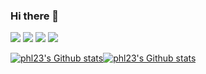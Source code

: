 ### Hi there 👋

![](https://img.shields.io/badge/TypeScript-007ACC?style=for-the-badge&logo=typescript&logoColor=white)
![](https://img.shields.io/badge/next.js-000000?style=for-the-badge&logo=nextdotjs&logoColor=white)
![](https://img.shields.io/badge/Tailwind_CSS-38B2AC?style=for-the-badge&logo=tailwind-css&logoColor=white)
![](https://img.shields.io/badge/VSCode-0078D4?style=for-the-badge&logo=visual%20studio%20code&logoColor=white)

<div style="display: flex; width: 100%; align-items: stretch">
  <a href="https://github.com/phl23">
    <picture height="175">
      <source
        media="(prefers-color-scheme: dark)"
        srcset="
          https://github-readme-stats-eight-cyan-30.vercel.app/api?username=phl23&show_icons=true&theme=vision-friendly-dark&hide_border=true&line_height=25&show=prs_merged_percentage
        "
      />
      <source
        media="(prefers-color-scheme: light)"
        srcset="
          https://github-readme-stats-eight-cyan-30.vercel.app/api?username=phl23&show_icons=true&theme=buefy&hide_border=true&line_height=25&show=prs_merged_percentage
        "
      />
      <img
        alt="phl23's Github stats"
        src="https://github-readme-stats-eight-cyan-30.vercel.app/api?username=phl23&show_icons=true&theme=buefy&hide_border=true&line_height=25&show=prs_merged_percentage"
      />
    </picture>
  </a>
  <a href="https://github.com/phl23">
    <picture height="175">
      <source
        media="(prefers-color-scheme: dark)"
        srcset="
          https://github-readme-stats-eight-cyan-30.vercel.app/api/top-langs/?username=Weber-Geraete&theme=vision-friendly-dark&hide_border=true&line_height=25&layout=compact&count_private=true&exclude_repo=phl23,github-readme-stats,Branson-Technik,php-gallery-weber,b2bWeber,HcaptchaWeber,nextjs-dashboard,hangman,hangman-phil&hide=html&langs_count=8
        "
      />
      <source
        media="(prefers-color-scheme: light)"
        srcset="
          https://github-readme-stats-eight-cyan-30.vercel.app/api/top-langs/?username=Weber-Geraete&theme=buefy&hide_border=true&line_height=25&layout=compact&count_private=true&exclude_repo=phl23,github-readme-stats,Branson-Technik,php-gallery-weber,b2bWeber,HcaptchaWeber,nextjs-dashboard,hangman,hangman-phil&hide=html&langs_count=8
        "
      />
      <img
        alt="phl23's Github stats"
        src="https://github-readme-stats-eight-cyan-30.vercel.app/api/top-langs/?username=Weber-Geraete&theme=buefy&hide_border=true&line_height=25&layout=compact&count_private=true&exclude_repo=phl23,github-readme-stats,Branson-Technik,php-gallery-weber,b2bWeber,HcaptchaWeber,nextjs-dashboard,hangman,hangman-phil&hide=html&langs_count=8"
      />
    </picture>
  </a>
</div>




<!--
**phl23/phl23** is a ✨ _special_ ✨ repository because its `README.md` (this file) appears on your GitHub profile.

Here are some ideas to get you started:

- 🔭 I’m currently working on ...
- 🌱 I’m currently learning ...
- 👯 I’m looking to collaborate on ...
- 🤔 I’m looking for help with ...
- 💬 Ask me about ...
- 📫 How to reach me: ...
- 😄 Pronouns: ...
- ⚡ Fun fact: ...
-->
